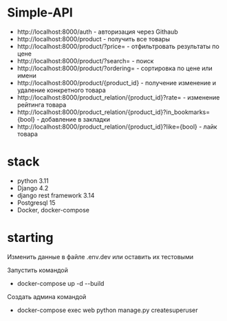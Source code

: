 # Simple-API
* http://localhost:8000/auth - авторизация через Githaub
* http://localhost:8000/product - получить все товары
* http://localhost:8000/product/?price= - отфильтровать результаты по цене
* http://localhost:8000/product/?search= - поиск
* http://localhost:8000/product/?ordering= - сортировка по цене или имени
* http://localhost:8000/product/{product_id} - получение изменение и удаление конкретного товара
* http://localhost:8000/product_relation/{product_id}?rate= - изменение рейтинга товара
* http://localhost:8000/product_relation/{product_id}?in_bookmarks={bool} - добавление в закладки
* http://localhost:8000/product_relation/{product_id}?like={bool} - лайк товара


# stack
* python 3.11
* Django 4.2
* django rest framework 3.14
* Postgresql 15
* Docker, docker-compose

# starting

Изменить данные в файле .env.dev или оставить их тестовыми

Запустить командой
* docker-compose up -d --build

Создать админа командой
* docker-compose exec web python manage.py createsuperuser

